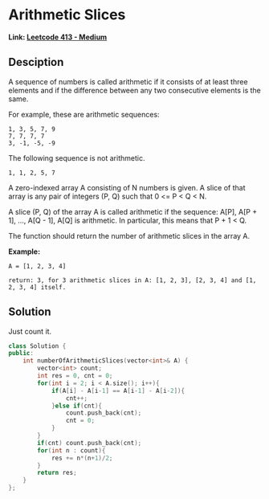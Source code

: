 # Arithmetic Slices

**Link: [Leetcode 413 - Medium](https://leetcode.com/problems/arithmetic-slices/)**



## Desciption

A sequence of numbers is called arithmetic if it consists of at least three elements and if the difference between any two consecutive elements is the same.

For example, these are arithmetic sequences:

```
1, 3, 5, 7, 9
7, 7, 7, 7
3, -1, -5, -9
```

The following sequence is not arithmetic.

```
1, 1, 2, 5, 7
```

 

A zero-indexed array A consisting of N numbers is given. A slice of that array is any pair of integers (P, Q) such that 0 <= P < Q < N.

A slice (P, Q) of the array A is called arithmetic if the sequence:
A[P], A[P + 1], ..., A[Q - 1], A[Q] is arithmetic. In particular, this means that P + 1 < Q.

The function should return the number of arithmetic slices in the array A.

 

**Example:**

```
A = [1, 2, 3, 4]

return: 3, for 3 arithmetic slices in A: [1, 2, 3], [2, 3, 4] and [1, 2, 3, 4] itself.
```



## Solution

Just count it.

```c++
class Solution {
public:
    int numberOfArithmeticSlices(vector<int>& A) {
        vector<int> count;
        int res = 0, cnt = 0; 
        for(int i = 2; i < A.size(); i++){
            if(A[i] - A[i-1] == A[i-1] - A[i-2]){
                cnt++;
            }else if(cnt){
                count.push_back(cnt);
                cnt = 0;
            }
        }
        if(cnt) count.push_back(cnt);
        for(int n : count){
            res += n*(n+1)/2;
        }
        return res;
    }
};
```

